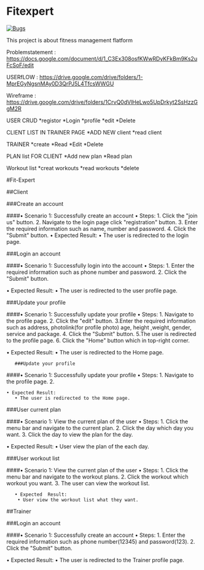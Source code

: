 # Fitexpert
[![Bugs](https://sonarcloud.io/api/project_badges/measure?project=fssa-batch3_arul.arulraj__web_project&metric=bugs)](https://sonarcloud.io/summary/new_code?id=fssa-batch3_arul.arulraj__web_project)

This project is about fitness management flatform 

Problemstatement : https://docs.google.com/document/d/1_C3Ex308osfKWwRDyKFkBm9Ks2uFcSoF/edit

USERfLOW : https://drive.google.com/drive/folders/1-MprEGyNgsnMAy0D3QrPJ5L4TfcsWWGU

Wireframe : https://drive.google.com/drive/folders/1CrvQ0dVlHeLwo5UpDrkyt2SsHzzGgM2R

USER CRUD
*registor
*Login
*profile 
*edit 
*Delete

CLIENT LIST IN TRAINER PAGE
*ADD NEW client
*read client

TRAINER
*create
*Read
*Edit
*Delete

PLAN list FOR CLIENT
*Add new plan 
*Read plan

Workout list
*creat workouts
*read workouts
*delete

#Fit-Expert

##Client

###Create an account

####• Scenario 1: Successfully create an account
   • Steps:
       1. Click the "join us" button.
       2. Navigate to the login page click "registration" button.
       3. Enter the required information such as name, number and password.
       4. Click the "Submit" button.
   • Expected Result:
       • The user is redirected to the login page.

###Login an account

####• Scenario 1: Successfully login into the account
   • Steps:
       1. Enter the required information such as phone number and password.
       2. Click the "Submit" button.

   • Expected Result:
       • The user is redirected to the user profile page.

###Update your profile

####• Scenario 1: Successfully update your profile
   • Steps:
       1. Navigate to the profile page.
       2. Click the "edit" button.
       3.Enter the required information such as address, photolink(for profile photo) age, height ,weight, gender, service and package.
       4. Click the "Submit" button.
       5.The user is redirected to the profile page.
       6. Click the "Home" button which in top-right corner.

   • Expected Result:
       • The user is redirected to the Home page.

       ###Update your profile

####• Scenario 1: Successfully update your profile
   • Steps:
       1. Navigate to the profile page.
       2. 

    • Expected Result:
       • The user is redirected to the Home page.

###User current plan

####• Scenario 1: View the current plan of the user
    • Steps:
       1. Click the menu bar and navigate to the current plan.
       2. Click the day which day you want.
       3. Click the day to view the plan for the day.
       
   • Expected Result:
        • User view the plan of the each day.

###User workout list

####• Scenario 1: View the current plan of the user
    • Steps: 
       1. Click the menu bar and navigate to the workout plans.
       2. Click the workout which workout you want.
       3. The user can view the workout list.

       • Expected  Result:
        • User view the workout list what they want.

##Trainer

###Login an account

####• Scenario 1: Successfully create an account
   • Steps:
       1. Enter the required information such as phone number(12345) and password(123).
       2. Click the "Submit" button.

   • Expected Result:
       • The user is redirected to the Trainer profile page.